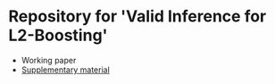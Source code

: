 # Repository for 'Valid Inference for L2-Boosting'

* Working paper
* [Supplementary material](https://github.com/davidruegamer/inference_boosting/blob/master/supplementary%20material/inf_l2boost_suppl.pdf)

